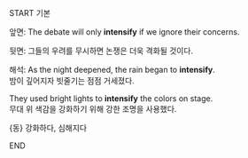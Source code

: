 START
기본

앞면:
The debate will only **intensify** if we ignore their concerns.

뒷면:
그들의 우려를 무시하면 논쟁은 더욱 격화될 것이다.

해석:
As the night deepened, the rain began to **intensify**.  
밤이 깊어지자 빗줄기는 점점 거세졌다.

They used bright lights to **intensify** the colors on stage.  
무대 위 색감을 강화하기 위해 강한 조명을 사용했다.

{동} 강화하다, 심해지다
<!--ID: 1747737583436-->
END